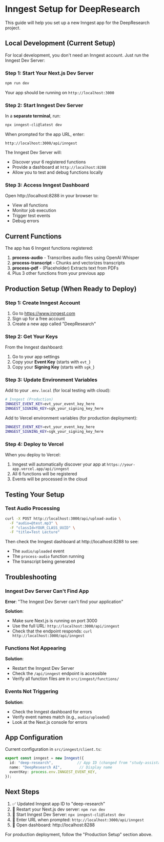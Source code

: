 # Inngest Setup for DeepResearch

This guide will help you set up a new Inngest app for the DeepResearch project.

## Local Development (Current Setup)

For local development, you don't need an Inngest account. Just run the Inngest Dev Server:

### Step 1: Start Your Next.js Dev Server

```bash
npm run dev
```

Your app should be running on `http://localhost:3000`

### Step 2: Start Inngest Dev Server

In a **separate terminal**, run:

```bash
npx inngest-cli@latest dev
```

When prompted for the app URL, enter:

```
http://localhost:3000/api/inngest
```

The Inngest Dev Server will:
- Discover your 6 registered functions
- Provide a dashboard at `http://localhost:8288`
- Allow you to test and debug functions locally

### Step 3: Access Inngest Dashboard

Open http://localhost:8288 in your browser to:
- View all functions
- Monitor job execution
- Trigger test events
- Debug errors

## Current Functions

The app has 6 Inngest functions registered:

1. **process-audio** - Transcribes audio files using OpenAI Whisper
2. **process-transcript** - Chunks and vectorizes transcripts
3. **process-pdf** - (Placeholder) Extracts text from PDFs
4. Plus 3 other functions from your previous app

## Production Setup (When Ready to Deploy)

### Step 1: Create Inngest Account

1. Go to https://www.inngest.com
2. Sign up for a free account
3. Create a new app called "DeepResearch"

### Step 2: Get Your Keys

From the Inngest dashboard:
1. Go to your app settings
2. Copy your **Event Key** (starts with `evt_`)
3. Copy your **Signing Key** (starts with `sgk_`)

### Step 3: Update Environment Variables

Add to your `.env.local` (for local testing with cloud):

```bash
# Inngest (Production)
INNGEST_EVENT_KEY=evt_your_event_key_here
INNGEST_SIGNING_KEY=sgk_your_signing_key_here
```

Add to Vercel environment variables (for production deployment):

```bash
INNGEST_EVENT_KEY=evt_your_event_key_here
INNGEST_SIGNING_KEY=sgk_your_signing_key_here
```

### Step 4: Deploy to Vercel

When you deploy to Vercel:
1. Inngest will automatically discover your app at `https://your-app.vercel.app/api/inngest`
2. All 6 functions will be registered
3. Events will be processed in the cloud

## Testing Your Setup

### Test Audio Processing

```bash
curl -X POST http://localhost:3000/api/upload-audio \
  -F "audio=@test.mp3" \
  -F "classId=YOUR_CLASS_UUID" \
  -F "title=Test Lecture"
```

Then check the Inngest dashboard at http://localhost:8288 to see:
- The `audio/uploaded` event
- The `process-audio` function running
- The transcript being generated

## Troubleshooting

### Inngest Dev Server Can't Find App

**Error**: "The Inngest Dev Server can't find your application"

**Solution**:
- Make sure Next.js is running on port 3000
- Use the full URL: `http://localhost:3000/api/inngest`
- Check that the endpoint responds: `curl http://localhost:3000/api/inngest`

### Functions Not Appearing

**Solution**:
- Restart the Inngest Dev Server
- Check the `/api/inngest` endpoint is accessible
- Verify all function files are in `src/inngest/functions/`

### Events Not Triggering

**Solution**:
- Check the Inngest dashboard for errors
- Verify event names match (e.g., `audio/uploaded`)
- Look at the Next.js console for errors

## App Configuration

Current configuration in `src/inngest/client.ts`:

```typescript
export const inngest = new Inngest({
  id: "deep-research",           // App ID (changed from "study-assistant")
  name: "DeepResearch AI",        // Display name
  eventKey: process.env.INNGEST_EVENT_KEY,
});
```

## Next Steps

1. ✅ Updated Inngest app ID to "deep-research"
2. 🔄 Restart your Next.js dev server: `npm run dev`
3. 🔄 Start Inngest Dev Server: `npx inngest-cli@latest dev`
4. 🔄 Enter URL when prompted: `http://localhost:3000/api/inngest`
5. 🎉 Open dashboard: http://localhost:8288

For production deployment, follow the "Production Setup" section above.
